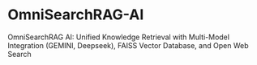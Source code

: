 # OmniSearchRAG-AI
OmniSearchRAG AI: Unified Knowledge Retrieval with Multi-Model Integration (GEMINI, Deepseek), FAISS Vector Database, and Open Web Search

